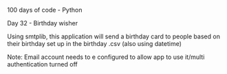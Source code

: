 100 days of code - Python

Day 32 - Birthday wisher

Using smtplib, this application will send a birthday card to people based on their birthday set up in the birthday .csv (also using datetime)

Note: Email account needs to e configured to allow app to use it/multi authentication turned off